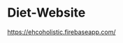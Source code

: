 # Diet-Website
<a href="https://ehcoholistic.firebaseapp.com/">https://ehcoholistic.firebaseapp.com/</a>
